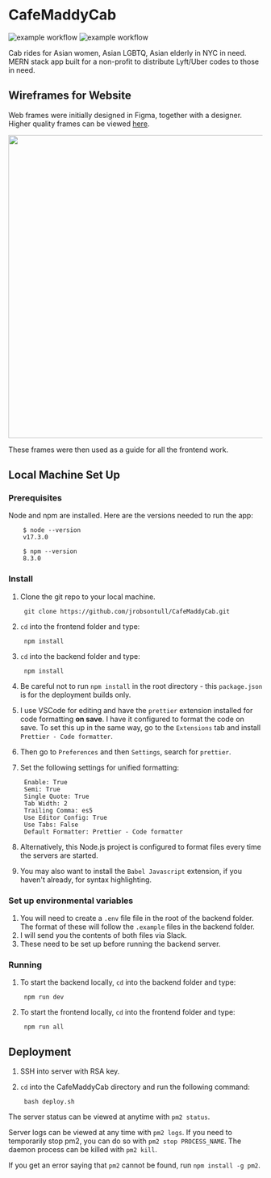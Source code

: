 # CafeMaddyCab
![example workflow](https://github.com/jrobsontull/CafeMaddyCab/actions/workflows/frontend-linting.yml/badge.svg) 
![example workflow](https://github.com/jrobsontull/CafeMaddyCab/actions/workflows/npm-production.yml/badge.svg)

Cab rides for Asian women, Asian LGBTQ, Asian elderly in NYC in need. MERN stack app built for a non-profit to distribute Lyft/Uber codes to those in need.



## Wireframes for Website

Web frames were initially designed in Figma, together with a designer. Higher quality frames can be viewed [here](https://www.figma.com/file/2FULSEWGQxaTDVjIg73pmY/CafeMaddyCab-Final-Designs?node-id=0%3A1).

<img src="https://i.imgur.com/RCPUOju.png" width=600/>

These frames were then used as a guide for all the frontend work.

## Local Machine Set Up

### Prerequisites

Node and npm are installed. Here are the versions needed to run the app:


        $ node --version
        v17.3.0
        
        $ npm --version
        8.3.0

### Install

1. Clone the git repo to your local machine.

        git clone https://github.com/jrobsontull/CafeMaddyCab.git
        
2. `cd` into the frontend folder and type:

        npm install

3. `cd` into the backend folder and type:

        npm install
        
4. Be careful not to run `npm install` in the root directory - this `package.json` is for the deployment builds only.
5. I use VSCode for editing and have the `prettier` extension installed for code formatting **on save**. I have it configured to format the code on save. To set this up in the same way, go to the `Extensions` tab and install `Prettier - Code formatter`.
7. Then go to `Preferences` and then `Settings`, search for `prettier`.
8. Set the following settings for unified formatting:

        Enable: True
        Semi: True
        Single Quote: True
        Tab Width: 2
        Trailing Comma: es5
        Use Editor Config: True
        Use Tabs: False
        Default Formatter: Prettier - Code formatter

9. Alternatively, this Node.js project is configured to format files every time the servers are started.
10. You may also want to install the `Babel Javascript` extension, if you haven't already, for syntax highlighting.

### Set up environmental variables

1. You will need to create a `.env` file file in the root of the backend folder. The format of these will follow the `.example` files in the backend folder.
2. I will send you the contents of both files via Slack.
3. These need to be set up before running the backend server.

### Running

1. To start the backend locally, `cd` into the backend folder and type:

        npm run dev
 
2. To start the frontend locally, `cd` into the frontend folder and type:

        npm run all

## Deployment

1. SSH into server with RSA key.
2. `cd` into the CafeMaddyCab directory and run the following command:

        bash deploy.sh
                
The server status can be viewed at anytime with `pm2 status`.

Server logs can be viewed at any time with `pm2 logs`. If you need to temporarily stop pm2, you can do so with `pm2 stop PROCESS_NAME`. The daemon process can be killed with `pm2 kill`.

If you get an error saying that `pm2` cannot be found, run `npm install -g pm2`.
